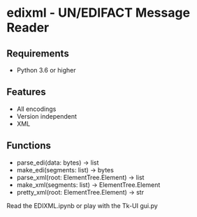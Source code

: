 # edixml - UN/EDIFACT Message Reader
## Requirements 
- Python 3.6 or higher

## Features
- All encodings
- Version independent
- XML

## Functions
- parse_edi(data: bytes) -> list
- make_edi(segments: list) -> bytes
- parse_xml(root: ElementTree.Element) -> list
- make_xml(segments: list) -> ElementTree.Element
- pretty_xml(root: ElementTree.Element) -> str

Read the EDIXML.ipynb or play with the Tk-UI gui.py 
